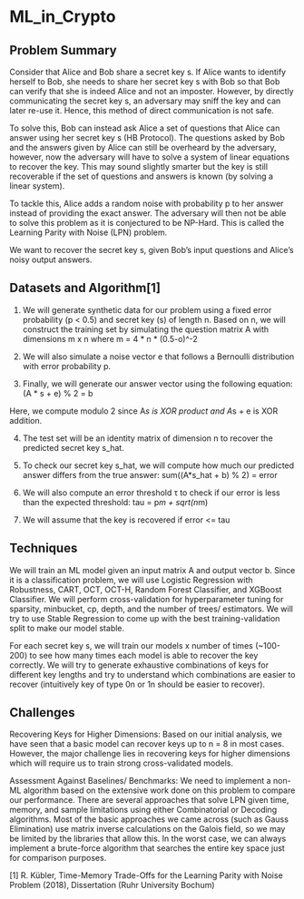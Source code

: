 # ML_in_Crypto

## Problem Summary

Consider that Alice and Bob share a secret key s. If Alice wants to identify herself to Bob, she needs to share her secret key s with Bob so that Bob can verify that she is indeed Alice and not an imposter. However, by directly communicating the secret key s, an adversary may sniff the key and can later re-use it. Hence, this method of direct communication is not safe.

To solve this, Bob can instead ask Alice a set of questions that Alice can answer using her secret key s (HB Protocol). The questions asked by Bob and the answers given by Alice can still be overheard by the adversary, however, now the adversary will have to solve a system of linear equations to recover the key. This may sound slightly smarter but the key is still recoverable if the set of questions and answers is known (by solving a linear system).

To tackle this, Alice adds a random noise with probability p to her answer instead of providing the exact answer. The adversary will then not be able to solve this problem as it is conjectured to be NP-Hard. This is called the Learning Parity with Noise (LPN) problem.

We want to recover the secret key s, given Bob’s input questions and Alice’s noisy output answers. 



## Datasets and Algorithm[1]

1. We will generate synthetic data for our problem using a fixed error probability (p < 0.5) and secret key (s) of length n. Based on n, we will construct the
training set by simulating the question matrix A with dimensions m x n where m = 4 * n * (0.5-o)^-2

2. We will also simulate a noise vector e that follows a Bernoulli distribution with error probability p. 

3. Finally, we will generate our answer vector using the following equation: (A * s + e) % 2 = b

Here, we compute modulo 2 since A*s is XOR product and A*s + e is XOR addition.

4. The test set will be an identity matrix of dimension n to recover the predicted secret key s_hat. 

5. To check our secret key s_hat, we will compute how much our predicted answer differs from the true answer: sum((A*s_hat + b) % 2) = error

6. We will also compute an error threshold τ to check if our error is less than the expected threshold: tau = p*m + sqrt(n*m)

7. We will assume that the key is recovered if error <= tau



## Techniques


We will train an ML model given an input matrix A and output vector b. Since it is a classification problem, we will use Logistic Regression with Robustness, CART, OCT, OCT-H, Random Forest Classifier, and XGBoost Classifier. We will perform cross-validation for hyperparameter tuning for sparsity, minbucket, cp, depth, and the number of trees/ estimators. We will try to use Stable Regression to come up with the best training-validation split to make our model stable.

For each secret key s, we will train our models x number of times (~100-200) to see how many times each model is able to recover the key correctly. We will try to generate exhaustive combinations of keys for different key lengths and try to understand which combinations are easier to recover (intuitively key of type 0n or 1n  should be easier to recover).



## Challenges

Recovering Keys for Higher Dimensions: Based on our initial analysis, we have seen that a basic model can recover keys up to n = 8 in most cases. However, the major challenge lies in recovering keys for higher dimensions which will require us to train strong cross-validated models.

Assessment Against Baselines/ Benchmarks: We need to implement a non-ML algorithm based on the extensive work done on this problem to compare our performance. There are several approaches that solve LPN given time, memory, and sample limitations using either Combinatorial or Decoding algorithms. Most of the basic approaches we came across (such as Gauss Elimination) use matrix inverse calculations on the Galois field, so we may be limited by the libraries that allow this. In the worst case, we can always implement a brute-force algorithm that searches the entire key space just for comparison purposes.













[1] R. Kübler, Time-Memory Trade-Offs for the Learning Parity with Noise Problem (2018), Dissertation (Ruhr University Bochum)

